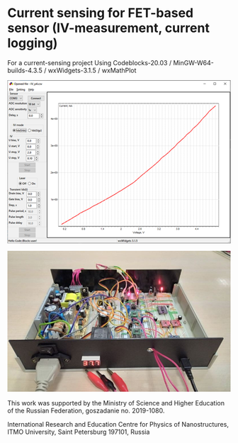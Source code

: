 # Current sensing for FET-based sensor (IV-measurement, current logging)

For a current-sensing project Using Codeblocks-20.03 / MinGW-W64-builds-4.3.5 / wxWidgets-3.1.5 / wxMathPlot 






![Interface](interface.png)


![Appearance](./scheme/appearance.JPG)


This work was supported by the Ministry of Science and Higher Education of the Russian Federation, goszаdanie no.
2019-1080.

International Research and Education Centre for Physics of Nanostructures, ITMO University, Saint Petersburg 197101, Russia